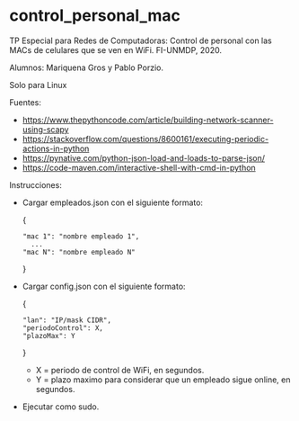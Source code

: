 # control_personal_mac
TP Especial para Redes de Computadoras: Control de personal con las MACs de celulares que se ven en WiFi. FI-UNMDP, 2020. 

Alumnos: Mariquena Gros y Pablo Porzio.

Solo para Linux

Fuentes:
  - https://www.thepythoncode.com/article/building-network-scanner-using-scapy
  - https://stackoverflow.com/questions/8600161/executing-periodic-actions-in-python
  - https://pynative.com/python-json-load-and-loads-to-parse-json/
  - https://code-maven.com/interactive-shell-with-cmd-in-python

Instrucciones:
  - Cargar empleados.json con el siguiente formato:
  
      {
      
        "mac 1": "nombre empleado 1",
          ...
        "mac N": "nombre empleado N"
          
      }
  - Cargar config.json con el siguiente formato:
      
      {
      
      	"lan": "IP/mask CIDR",
		"periodoControl": X,
		"plazoMax": Y
     
      }
      - X = periodo de control de WiFi, en segundos.
      - Y = plazo maximo para considerar que un empleado sigue online, en segundos.
  - Ejecutar como sudo.
